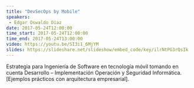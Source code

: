 ```yaml
---
title: "DevSecOps by Mobile"
speakers:
 - Edgar Oswaldo Díaz
date: 2017-05-24T12:00:00
time_start: 2017-05-24T12:00:00
time_end: 2017-05-24T13:00:00
video: https://youtu.be/SI3i1_6MjYM
slides: https://slideshare.net/slideshow/embed_code/key/ilrNtPG3rQsIk
---
```


Estrategia para Ingeniería de Software en tecnología móvil tomando en cuenta Desarrollo – Implementación Operación y Seguridad Informática. [Ejemplos prácticos con arquitectura empresarial].